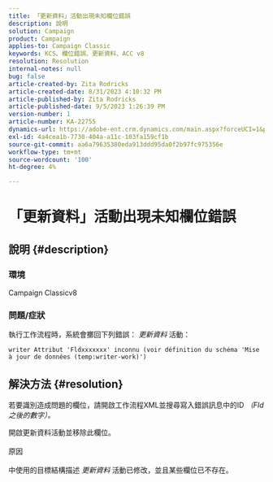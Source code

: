 ```yaml
---
title: 「更新資料」活動出現未知欄位錯誤
description: 說明
solution: Campaign
product: Campaign
applies-to: Campaign Classic
keywords: KCS、欄位錯誤、更新資料、ACC v8
resolution: Resolution
internal-notes: null
bug: false
article-created-by: Zita Rodricks
article-created-date: 8/31/2023 4:10:32 PM
article-published-by: Zita Rodricks
article-published-date: 9/5/2023 1:26:39 PM
version-number: 1
article-number: KA-22755
dynamics-url: https://adobe-ent.crm.dynamics.com/main.aspx?forceUCI=1&pagetype=entityrecord&etn=knowledgearticle&id=ce93f6e4-1848-ee11-be6d-6045bd0061cb
exl-id: 4a4cea1b-7730-404a-a11c-103fa159cf1b
source-git-commit: aa6a79635380eda913ddd95da0f2b97fc975356e
workflow-type: tm+mt
source-wordcount: '100'
ht-degree: 4%

---
```


# 「更新資料」活動出現未知欄位錯誤

## 說明 {#description}


### 環境

Campaign Classicv8

### 問題/症狀

執行工作流程時，系統會擲回下列錯誤： *更新資料* 活動：

`writer Attribut 'Fldxxxxxxx' inconnu (voir définition du schéma 'Mise à jour de données (temp:writer-work)')`


## 解決方法 {#resolution}


若要識別造成問題的欄位，請開啟工作流程XML並搜尋寫入錯誤訊息中的ID *（FId之後的數字）。*

開啟更新資料活動並移除此欄位。
<br><br>原因<br><br>
中使用的目標結構描述 *更新資料* 活動已修改，並且某些欄位已不存在。
